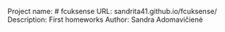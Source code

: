 Project name: # fcuksense
URL: sandrita41.github.io/fcuksense/
Description: First homeworks
Author: Sandra Adomavičienė